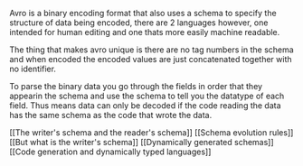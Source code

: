 Avro is a binary encoding format that also uses a schema to specify the structure of data being encoded, there are 2 languages however, one intended for human editing and one thats more easily machine readable.

The thing that makes avro unique is there are no tag numbers in the schema and when encoded the encoded values are just concatenated together with no identifier.

To parse the binary data you go through the fields in order that they appearin the schema and use the schema to tell you the datatype of each field. Thus means data can only be decoded if the code reading the data has the same schema as the code that wrote the data. 

[[The writer's schema and the reader's schema]]
[[Schema evolution rules]]
[[But what is the writer's schema]]
[[Dynamically generated schemas]]
[[Code generation and dynamically typed languages]]
